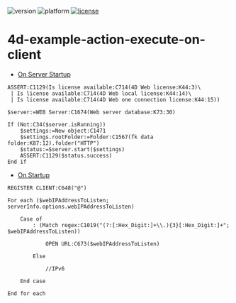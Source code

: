 ![version](https://img.shields.io/badge/version-19%2B-5682DF)
![platform](https://img.shields.io/static/v1?label=platform&message=mac-intel%20|%20mac-arm%20|%20win-64&color=blue)
[![license](https://img.shields.io/github/license/4D-JP/4d-example-action-execute-on-client)](LICENSE)

# 4d-example-action-execute-on-client

* [On Server Startup](https://github.com/4D-JP/4d-example-action-execute-on-client/blob/main/action-execute-on-client/Project/Sources/DatabaseMethods/onServerStartup.4dm)

```4d
ASSERT:C1129(Is license available:C714(4D Web license:K44:3)\
 | Is license available:C714(4D Web local license:K44:14)\
 | Is license available:C714(4D Web one connection license:K44:15))

$server:=WEB Server:C1674(Web server database:K73:30)

If (Not:C34($server.isRunning))
	$settings:=New object:C1471
	$settings.rootFolder:=Folder:C1567(fk data folder:K87:12).folder("HTTP")
	$status:=$server.start($settings)
	ASSERT:C1129($status.success)
End if 
```

* [On Startup](https://github.com/4D-JP/4d-example-action-execute-on-client/blob/main/action-execute-on-client/Project/Sources/DatabaseMethods/onStartup.4dm)

```4d
REGISTER CLIENT:C648("@")

For each ($webIPAddressToListen; serverInfo.options.webIPAddressToListen)
	
	Case of 
		: (Match regex:C1019("(?:[:Hex_Digit:]+\\.){3}[:Hex_Digit:]+"; $webIPAddressToListen))
			
			OPEN URL:C673($webIPAddressToListen)
			
		Else 
			
			//IPv6
			
	End case 
	
End for each 
```
